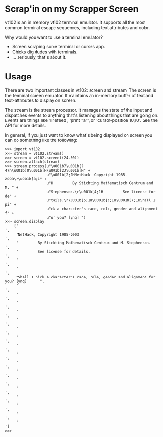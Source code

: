 Scrap'in on my Scrapper Screen
==============================

vt102 is an in memory vt102 terminal emulator. It supports all the most common
terminal escape sequences, including text attributes and color. 

Why would you want to use a terminal emulator?

* Screen scraping some terminal or curses app.
* Chicks dig dudes with terminals.
* ... seriously, that's about it.

Usage
=====

There are two important classes in vt102: screen and stream. The screen is the
terminal screen emulator. It maintains an in-memory buffer of text and 
text-attributes to display on screen.

The stream is the stream processor. It manages the state of the input and
dispatches events to anything that's listening about things that are going on.
Events are things like 'linefeed', 'print "a"', or 'cursor-position 10,10'. See
the API for more details.

In general, if you just want to know what's being displayed on screen you can
do something like the following:

    >>> import vt102
    >>> stream = vt102.stream()
    >>> screen = vt102.screen((24,80))
    >>> screen.attach(stream)
    >>> stream.process(u"\u001b7\u001b[?47h\u001b)0\u001b[H\u001b[2J\u001b[H" +
                       u"\u001b[2;1HNetHack, Copyright 1985-2003\r\u001b[3;1" +
                       u"H         By Stichting Mathematisch Centrum and M. " +
                       u"Stephenson.\r\u001b[4;1H         See license for de" +
                       u"tails.\r\u001b[5;1H\u001b[6;1H\u001b[7;1HShall I pi" +
                       u"ck a character's race, role, gender and alignment f" +
                       u"or you? [ynq] ")
    >>> screen.display
        ['                                                                                ',
         'NetHack, Copyright 1985-2003                                                    ',
         '         By Stichting Mathematisch Centrum and M. Stephenson.                   ',
         '         See license for details.                                               ',
         '                                                                                ',
         '                                                                                ',
         "Shall I pick a character's race, role, gender and alignment for you? [ynq]      ",
         '                                                                                ',
         '                                                                                ',
         '                                                                                ',
         '                                                                                ',
         '                                                                                ',
         '                                                                                ',
         '                                                                                ',
         '                                                                                ',
         '                                                                                ',
         '                                                                                ',
         '                                                                                ',
         '                                                                                ',
         '                                                                                ',
         '                                                                                ',
         '                                                                                ',
         '                                                                                ',
         '                                                                                ']
    >>> 
        
